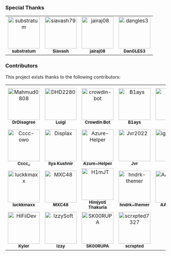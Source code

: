 ### Special Thanks

<!-- readme: substratum,siavash79,jairaj08,DanGLES3 -start -->
<table>
	<tbody>
		<tr>
            <td align="center">
                <a href="https://github.com/substratum">
                    <img src="https://private-avatars.githubusercontent.com/u/26038133?jwt=eyJhbGciOiJIUzI1NiIsInR5cCI6IkpXVCJ9.eyJpc3MiOiJnaXRodWIuY29tIiwiYXVkIjoicmF3LmdpdGh1YnVzZXJjb250ZW50LmNvbSIsImtleSI6ImtleTEiLCJleHAiOjE3MzE1NzI0NjAsIm5iZiI6MTczMTU3MTI2MCwicGF0aCI6Ii91LzI2MDM4MTMzIn0.gpFoT24GeissLqg4aMvK4-ri3rG6jy5qC2wyfTo7QKk&v=4" width="100;" alt="substratum"/>
                    <br />
                    <sub><b>substratum</b></sub>
                </a>
            </td>
            <td align="center">
                <a href="https://github.com/siavash79">
                    <img src="https://private-avatars.githubusercontent.com/u/25217714?jwt=eyJhbGciOiJIUzI1NiIsInR5cCI6IkpXVCJ9.eyJpc3MiOiJnaXRodWIuY29tIiwiYXVkIjoicmF3LmdpdGh1YnVzZXJjb250ZW50LmNvbSIsImtleSI6ImtleTEiLCJleHAiOjE3MzE1NzMxMjAsIm5iZiI6MTczMTU3MTkyMCwicGF0aCI6Ii91LzI1MjE3NzE0In0.BR7WDOWZztLBQyN6EzjUSyxeKI91XGQKOeeAi54fjLs&v=4" width="100;" alt="siavash79"/>
                    <br />
                    <sub><b>Siavash</b></sub>
                </a>
            </td>
            <td align="center">
                <a href="https://github.com/jairaj08">
                    <img src="https://private-avatars.githubusercontent.com/u/75478196?jwt=eyJhbGciOiJIUzI1NiIsInR5cCI6IkpXVCJ9.eyJpc3MiOiJnaXRodWIuY29tIiwiYXVkIjoicmF3LmdpdGh1YnVzZXJjb250ZW50LmNvbSIsImtleSI6ImtleTEiLCJleHAiOjE3MzE1NzMxODAsIm5iZiI6MTczMTU3MTk4MCwicGF0aCI6Ii91Lzc1NDc4MTk2In0.0PLvWxQyqcxDaTl-hJyg6og8veLWbFOqmmAdALQK2rk&v=4" width="100;" alt="jairaj08"/>
                    <br />
                    <sub><b>jairaj08</b></sub>
                </a>
            </td>
            <td align="center">
                <a href="https://github.com/dangles3">
                    <img src="https://private-avatars.githubusercontent.com/u/32078304?jwt=eyJhbGciOiJIUzI1NiIsInR5cCI6IkpXVCJ9.eyJpc3MiOiJnaXRodWIuY29tIiwiYXVkIjoicmF3LmdpdGh1YnVzZXJjb250ZW50LmNvbSIsImtleSI6ImtleTEiLCJleHAiOjE3MzE1NzI3MDAsIm5iZiI6MTczMTU3MTUwMCwicGF0aCI6Ii91LzMyMDc4MzA0In0.eZo0aS-i7376rZ5NedBbWFeLgAaN19xZnZj5HoyiEp0&v=4" width="100;" alt="dangles3"/>
                    <br />
                    <sub><b>DanGLES3</b></sub>
                </a>
            </td>
		</tr>
	<tbody>
</table>
<!-- readme: substratum,siavash79,jairaj08,DanGLES3 -end -->

### Contributors

This project exists thanks to the following contributors:

<!-- readme: contributors,bots/- -start -->
<table>
	<tbody>
		<tr>
            <td align="center">
                <a href="https://github.com/Mahmud0808">
                    <img src="https://private-avatars.githubusercontent.com/u/29881338?jwt=eyJhbGciOiJIUzI1NiIsInR5cCI6IkpXVCJ9.eyJpc3MiOiJnaXRodWIuY29tIiwiYXVkIjoicmF3LmdpdGh1YnVzZXJjb250ZW50LmNvbSIsImtleSI6ImtleTEiLCJleHAiOjE3MzE1NzI3NjAsIm5iZiI6MTczMTU3MTU2MCwicGF0aCI6Ii91LzI5ODgxMzM4In0.qGDpEXz-tMSd9fNvRCZ4crEEP3oDEgBZPg8D-1ROryY&v=4" width="100;" alt="Mahmud0808"/>
                    <br />
                    <sub><b>DrDisagree</b></sub>
                </a>
            </td>
            <td align="center">
                <a href="https://github.com/DHD2280">
                    <img src="https://private-avatars.githubusercontent.com/u/5488701?jwt=eyJhbGciOiJIUzI1NiIsInR5cCI6IkpXVCJ9.eyJpc3MiOiJnaXRodWIuY29tIiwiYXVkIjoicmF3LmdpdGh1YnVzZXJjb250ZW50LmNvbSIsImtleSI6ImtleTEiLCJleHAiOjE3MzE1NzI3MDAsIm5iZiI6MTczMTU3MTUwMCwicGF0aCI6Ii91LzU0ODg3MDEifQ.ikQF3yFbuki99Mi8Ju4TxmlRvXKeCiFgr1O3aiZmYNk&v=4" width="100;" alt="DHD2280"/>
                    <br />
                    <sub><b>Luigi</b></sub>
                </a>
            </td>
            <td align="center">
                <a href="https://github.com/crowdin-bot">
                    <img src="https://private-avatars.githubusercontent.com/u/58779643?jwt=eyJhbGciOiJIUzI1NiIsInR5cCI6IkpXVCJ9.eyJpc3MiOiJnaXRodWIuY29tIiwiYXVkIjoicmF3LmdpdGh1YnVzZXJjb250ZW50LmNvbSIsImtleSI6ImtleTEiLCJleHAiOjE3MzE1NzMzMDAsIm5iZiI6MTczMTU3MjEwMCwicGF0aCI6Ii91LzU4Nzc5NjQzIn0.5GQn6kx3TS_RECAC0nBldaNIG9mhroXoSKK-nhLhVAQ&v=4" width="100;" alt="crowdin-bot"/>
                    <br />
                    <sub><b>Crowdin Bot</b></sub>
                </a>
            </td>
            <td align="center">
                <a href="https://github.com/B1ays">
                    <img src="https://private-avatars.githubusercontent.com/u/108483082?jwt=eyJhbGciOiJIUzI1NiIsInR5cCI6IkpXVCJ9.eyJpc3MiOiJnaXRodWIuY29tIiwiYXVkIjoicmF3LmdpdGh1YnVzZXJjb250ZW50LmNvbSIsImtleSI6ImtleTEiLCJleHAiOjE3MzE1NzI3NjAsIm5iZiI6MTczMTU3MTU2MCwicGF0aCI6Ii91LzEwODQ4MzA4MiJ9.O1docMdsh5igqiBfGyMvCH8xf6CNN1bQcNcM-G_w1sI&v=4" width="100;" alt="B1ays"/>
                    <br />
                    <sub><b>B1ays</b></sub>
                </a>
            </td>
            <td align="center">
                <a href="https://github.com/ElTifo">
                    <img src="https://private-avatars.githubusercontent.com/u/3270513?jwt=eyJhbGciOiJIUzI1NiIsInR5cCI6IkpXVCJ9.eyJpc3MiOiJnaXRodWIuY29tIiwiYXVkIjoicmF3LmdpdGh1YnVzZXJjb250ZW50LmNvbSIsImtleSI6ImtleTEiLCJleHAiOjE3MzE1NzMxMjAsIm5iZiI6MTczMTU3MTkyMCwicGF0aCI6Ii91LzMyNzA1MTMifQ.yyMCkyR-VStBxmH2XNvX38CCuCGp4tzN4M-6Rph6GOI&v=4" width="100;" alt="ElTifo"/>
                    <br />
                    <sub><b>ElTifo</b></sub>
                </a>
            </td>
            <td align="center">
                <a href="https://github.com/mrx7014">
                    <img src="https://private-avatars.githubusercontent.com/u/90919499?jwt=eyJhbGciOiJIUzI1NiIsInR5cCI6IkpXVCJ9.eyJpc3MiOiJnaXRodWIuY29tIiwiYXVkIjoicmF3LmdpdGh1YnVzZXJjb250ZW50LmNvbSIsImtleSI6ImtleTEiLCJleHAiOjE3MzE1NzMyNDAsIm5iZiI6MTczMTU3MjA0MCwicGF0aCI6Ii91LzkwOTE5NDk5In0.x0lf5BKjj5ls7_mFcJbzfcdOsS-dBcDsha7bV60TVV8&v=4" width="100;" alt="mrx7014"/>
                    <br />
                    <sub><b>MRX7014 | Octopus</b></sub>
                </a>
            </td>
		</tr>
		<tr>
            <td align="center">
                <a href="https://github.com/Cccc-owo">
                    <img src="https://private-avatars.githubusercontent.com/u/47687154?jwt=eyJhbGciOiJIUzI1NiIsInR5cCI6IkpXVCJ9.eyJpc3MiOiJnaXRodWIuY29tIiwiYXVkIjoicmF3LmdpdGh1YnVzZXJjb250ZW50LmNvbSIsImtleSI6ImtleTEiLCJleHAiOjE3MzE1NzMzNjAsIm5iZiI6MTczMTU3MjE2MCwicGF0aCI6Ii91LzQ3Njg3MTU0In0.6248iGURP1ryJ34c0jA1u_wcUyj4T10sjoHn7JC4Yko&v=4" width="100;" alt="Cccc-owo"/>
                    <br />
                    <sub><b>Cccc_</b></sub>
                </a>
            </td>
            <td align="center">
                <a href="https://github.com/Displax">
                    <img src="https://private-avatars.githubusercontent.com/u/16293419?jwt=eyJhbGciOiJIUzI1NiIsInR5cCI6IkpXVCJ9.eyJpc3MiOiJnaXRodWIuY29tIiwiYXVkIjoicmF3LmdpdGh1YnVzZXJjb250ZW50LmNvbSIsImtleSI6ImtleTEiLCJleHAiOjE3MzE1NzMxODAsIm5iZiI6MTczMTU3MTk4MCwicGF0aCI6Ii91LzE2MjkzNDE5In0.DVUZesrw90w-z9ettv7CHRH-Y3uaNdEsVpHgmROndyA&v=4" width="100;" alt="Displax"/>
                    <br />
                    <sub><b>Ilya Kushnir</b></sub>
                </a>
            </td>
            <td align="center">
                <a href="https://github.com/Azure-Helper">
                    <img src="https://private-avatars.githubusercontent.com/u/103818282?jwt=eyJhbGciOiJIUzI1NiIsInR5cCI6IkpXVCJ9.eyJpc3MiOiJnaXRodWIuY29tIiwiYXVkIjoicmF3LmdpdGh1YnVzZXJjb250ZW50LmNvbSIsImtleSI6ImtleTEiLCJleHAiOjE3MzE1NzM0MjAsIm5iZiI6MTczMTU3MjIyMCwicGF0aCI6Ii91LzEwMzgxODI4MiJ9._YzF-MvMtkmS9U3qiqNVDPvXl8GQ-u-4d9exA4kO1nw&v=4" width="100;" alt="Azure-Helper"/>
                    <br />
                    <sub><b>Azure-Helper</b></sub>
                </a>
            </td>
            <td align="center">
                <a href="https://github.com/Jvr2022">
                    <img src="https://private-avatars.githubusercontent.com/u/109031036?jwt=eyJhbGciOiJIUzI1NiIsInR5cCI6IkpXVCJ9.eyJpc3MiOiJnaXRodWIuY29tIiwiYXVkIjoicmF3LmdpdGh1YnVzZXJjb250ZW50LmNvbSIsImtleSI6ImtleTEiLCJleHAiOjE3MzE1NzM0ODAsIm5iZiI6MTczMTU3MjI4MCwicGF0aCI6Ii91LzEwOTAzMTAzNiJ9.HVG-NhynNUYzpUwNNpQv-nR6ooIq2sV_o3pr7xRTZ-g&v=4" width="100;" alt="Jvr2022"/>
                    <br />
                    <sub><b>Jvr</b></sub>
                </a>
            </td>
            <td align="center">
                <a href="https://github.com/igormiguell">
                    <img src="https://private-avatars.githubusercontent.com/u/134963561?jwt=eyJhbGciOiJIUzI1NiIsInR5cCI6IkpXVCJ9.eyJpc3MiOiJnaXRodWIuY29tIiwiYXVkIjoicmF3LmdpdGh1YnVzZXJjb250ZW50LmNvbSIsImtleSI6ImtleTEiLCJleHAiOjE3MzE1NzMxMjAsIm5iZiI6MTczMTU3MTkyMCwicGF0aCI6Ii91LzEzNDk2MzU2MSJ9.rSU87VuxYUtjReVcdScEJJSJDRV8lX4OpIXoaSWLDOQ&v=4" width="100;" alt="igormiguell"/>
                    <br />
                    <sub><b>igor</b></sub>
                </a>
            </td>
            <td align="center">
                <a href="https://github.com/KaeruShi">
                    <img src="https://private-avatars.githubusercontent.com/u/89345339?jwt=eyJhbGciOiJIUzI1NiIsInR5cCI6IkpXVCJ9.eyJpc3MiOiJnaXRodWIuY29tIiwiYXVkIjoicmF3LmdpdGh1YnVzZXJjb250ZW50LmNvbSIsImtleSI6ImtleTEiLCJleHAiOjE3MzE1NzM0MjAsIm5iZiI6MTczMTU3MjIyMCwicGF0aCI6Ii91Lzg5MzQ1MzM5In0.zhIj-Z7g6J7eq9uRriKAMxFxgRMuRvzp2E4P2UCZY6c&v=4" width="100;" alt="KaeruShi"/>
                    <br />
                    <sub><b>KaeruShi</b></sub>
                </a>
            </td>
		</tr>
		<tr>
            <td align="center">
                <a href="https://github.com/luckkmaxx">
                    <img src="https://private-avatars.githubusercontent.com/u/14180594?jwt=eyJhbGciOiJIUzI1NiIsInR5cCI6IkpXVCJ9.eyJpc3MiOiJnaXRodWIuY29tIiwiYXVkIjoicmF3LmdpdGh1YnVzZXJjb250ZW50LmNvbSIsImtleSI6ImtleTEiLCJleHAiOjE3MzE1NzI3MDAsIm5iZiI6MTczMTU3MTUwMCwicGF0aCI6Ii91LzE0MTgwNTk0In0.bj8IF9fDuWkrlpvEvHv6NXfRt4oxw6oMc5xctb3vS1w&v=4" width="100;" alt="luckkmaxx"/>
                    <br />
                    <sub><b>luckkmaxx</b></sub>
                </a>
            </td>
            <td align="center">
                <a href="https://github.com/MXC48">
                    <img src="https://private-avatars.githubusercontent.com/u/123580315?jwt=eyJhbGciOiJIUzI1NiIsInR5cCI6IkpXVCJ9.eyJpc3MiOiJnaXRodWIuY29tIiwiYXVkIjoicmF3LmdpdGh1YnVzZXJjb250ZW50LmNvbSIsImtleSI6ImtleTEiLCJleHAiOjE3MzE1NzMzNjAsIm5iZiI6MTczMTU3MjE2MCwicGF0aCI6Ii91LzEyMzU4MDMxNSJ9.GS_s2r9HajX2dH6-bchm71cXc9YC-ucjXKbC5AyQZHI&v=4" width="100;" alt="MXC48"/>
                    <br />
                    <sub><b>MXC48</b></sub>
                </a>
            </td>
            <td align="center">
                <a href="https://github.com/H1mJT">
                    <img src="https://private-avatars.githubusercontent.com/u/92359223?jwt=eyJhbGciOiJIUzI1NiIsInR5cCI6IkpXVCJ9.eyJpc3MiOiJnaXRodWIuY29tIiwiYXVkIjoicmF3LmdpdGh1YnVzZXJjb250ZW50LmNvbSIsImtleSI6ImtleTEiLCJleHAiOjE3MzE1NzM0MjAsIm5iZiI6MTczMTU3MjIyMCwicGF0aCI6Ii91LzkyMzU5MjIzIn0.yVDmoPPmIlWIXUlv8ehgNxIYsYPdzHqB1haVw-I0tdg&v=4" width="100;" alt="H1mJT"/>
                    <br />
                    <sub><b>Himjyoti Thakuria</b></sub>
                </a>
            </td>
            <td align="center">
                <a href="https://github.com/hndrk-themer">
                    <img src="https://private-avatars.githubusercontent.com/u/84930289?jwt=eyJhbGciOiJIUzI1NiIsInR5cCI6IkpXVCJ9.eyJpc3MiOiJnaXRodWIuY29tIiwiYXVkIjoicmF3LmdpdGh1YnVzZXJjb250ZW50LmNvbSIsImtleSI6ImtleTEiLCJleHAiOjE3MzE1NzMyNDAsIm5iZiI6MTczMTU3MjA0MCwicGF0aCI6Ii91Lzg0OTMwMjg5In0.Qi7rGFvz9VdCBTJqRCtrHhB0EgTVHRDKy5dbII9ccPE&v=4" width="100;" alt="hndrk-themer"/>
                    <br />
                    <sub><b>hndrk-themer</b></sub>
                </a>
            </td>
            <td align="center">
                <a href="https://github.com/AAGaming00">
                    <img src="https://private-avatars.githubusercontent.com/u/42613600?jwt=eyJhbGciOiJIUzI1NiIsInR5cCI6IkpXVCJ9.eyJpc3MiOiJnaXRodWIuY29tIiwiYXVkIjoicmF3LmdpdGh1YnVzZXJjb250ZW50LmNvbSIsImtleSI6ImtleTEiLCJleHAiOjE3MzE1NzMxMjAsIm5iZiI6MTczMTU3MTkyMCwicGF0aCI6Ii91LzQyNjEzNjAwIn0.Xy3O-Y6ISaBrKaqJbFSYkJIIyke5UmdknjyRbobuQfk&v=4" width="100;" alt="AAGaming00"/>
                    <br />
                    <sub><b>AAGaming</b></sub>
                </a>
            </td>
            <td align="center">
                <a href="https://github.com/armv7a">
                    <img src="https://private-avatars.githubusercontent.com/u/147451408?jwt=eyJhbGciOiJIUzI1NiIsInR5cCI6IkpXVCJ9.eyJpc3MiOiJnaXRodWIuY29tIiwiYXVkIjoicmF3LmdpdGh1YnVzZXJjb250ZW50LmNvbSIsImtleSI6ImtleTEiLCJleHAiOjE3MzE1NzI4MjAsIm5iZiI6MTczMTU3MTYyMCwicGF0aCI6Ii91LzE0NzQ1MTQwOCJ9.Sy20qMteNnle2MI5eP74K8Iz_g4wwtTMSWlcujG2Gng&v=4" width="100;" alt="armv7a"/>
                    <br />
                    <sub><b>armv7a</b></sub>
                </a>
            </td>
		</tr>
		<tr>
            <td align="center">
                <a href="https://github.com/HiFiiDev">
                    <img src="https://private-avatars.githubusercontent.com/u/46557883?jwt=eyJhbGciOiJIUzI1NiIsInR5cCI6IkpXVCJ9.eyJpc3MiOiJnaXRodWIuY29tIiwiYXVkIjoicmF3LmdpdGh1YnVzZXJjb250ZW50LmNvbSIsImtleSI6ImtleTEiLCJleHAiOjE3MzE1NzM0ODAsIm5iZiI6MTczMTU3MjI4MCwicGF0aCI6Ii91LzQ2NTU3ODgzIn0.o-kTUFg6muWE4YUbF4VpJ3y-D0l1-n5c6ttDuny2D-k&v=4" width="100;" alt="HiFiiDev"/>
                    <br />
                    <sub><b>Kyler</b></sub>
                </a>
            </td>
            <td align="center">
                <a href="https://github.com/IzzySoft">
                    <img src="https://private-avatars.githubusercontent.com/u/6781438?jwt=eyJhbGciOiJIUzI1NiIsInR5cCI6IkpXVCJ9.eyJpc3MiOiJnaXRodWIuY29tIiwiYXVkIjoicmF3LmdpdGh1YnVzZXJjb250ZW50LmNvbSIsImtleSI6ImtleTEiLCJleHAiOjE3MzE1NzI3NjAsIm5iZiI6MTczMTU3MTU2MCwicGF0aCI6Ii91LzY3ODE0MzgifQ.8MW2RRS_1AD5eRPItQZHCPKYS51pyj9BMoskcUpRLyc&v=4" width="100;" alt="IzzySoft"/>
                    <br />
                    <sub><b>Izzy</b></sub>
                </a>
            </td>
            <td align="center">
                <a href="https://github.com/SK00RUPA">
                    <img src="https://private-avatars.githubusercontent.com/u/36867039?jwt=eyJhbGciOiJIUzI1NiIsInR5cCI6IkpXVCJ9.eyJpc3MiOiJnaXRodWIuY29tIiwiYXVkIjoicmF3LmdpdGh1YnVzZXJjb250ZW50LmNvbSIsImtleSI6ImtleTEiLCJleHAiOjE3MzE1NzMwMDAsIm5iZiI6MTczMTU3MTgwMCwicGF0aCI6Ii91LzM2ODY3MDM5In0.iSq-AvpwlHtk41XyHH0iIj9I7J7hf-cJSQl2RKz1c_Q&v=4" width="100;" alt="SK00RUPA"/>
                    <br />
                    <sub><b>SK00RUPA</b></sub>
                </a>
            </td>
            <td align="center">
                <a href="https://github.com/scrxpted7327">
                    <img src="https://private-avatars.githubusercontent.com/u/80987982?jwt=eyJhbGciOiJIUzI1NiIsInR5cCI6IkpXVCJ9.eyJpc3MiOiJnaXRodWIuY29tIiwiYXVkIjoicmF3LmdpdGh1YnVzZXJjb250ZW50LmNvbSIsImtleSI6ImtleTEiLCJleHAiOjE3MzE1NzI3MDAsIm5iZiI6MTczMTU3MTUwMCwicGF0aCI6Ii91LzgwOTg3OTgyIn0.Xq1F8byMv2E22_OqCxSw866QoE157ZtefejD2g4Ybfo&v=4" width="100;" alt="scrxpted7327"/>
                    <br />
                    <sub><b>scrxpted</b></sub>
                </a>
            </td>
		</tr>
	<tbody>
</table>
<!-- readme: contributors,bots/- -end -->
